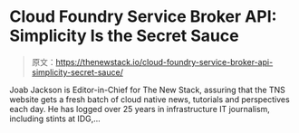 # Cloud Foundry Service Broker API: Simplicity Is the Secret Sauce

> 原文：<https://thenewstack.io/cloud-foundry-service-broker-api-simplicity-secret-sauce/>

Joab Jackson is Editor-in-Chief for The New Stack, assuring that the TNS website gets a fresh batch of cloud native news, tutorials and perspectives each day. He has logged over 25 years in infrastructure IT journalism, including stints at IDG,...